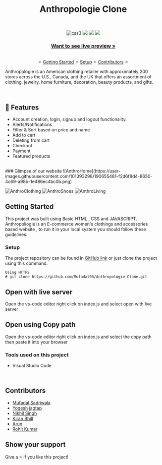 
<h1 align="center">Anthropologie Clone</h1> 
<br />
<p align="center">
    <img src="https://img.shields.io/badge/CSS3-1572B6?style=for-the-badge&logo=css3&logoColor=white" alt="css3"/>   
    <img src="https://img.shields.io/badge/NPM-%23000000.svg?style=for-the-badge&logo=npm&logoColor=white" />
    <img src="https://img.shields.io/badge/html-%2320232a.svg?style=for-the-badge&logo=HTML&logoColor=%2361DAFB" />
    <img src="https://img.shields.io/badge/JSON SERVER-%2320232a.svg?style=for-the-badge&logo=CSS&logoColor=%2361DAFB" />
    
</p>

<h3 align="center"><a href="https://wonderful-malasada-e63214.netlify.app/"><strong>Want to see live preview »</strong></a></h3>

<p align="center"> 
    <br />&#10023;
    <a href="#Getting-Started">Getting Started</a> &#10023; <a href="#Setup">Setup</a> &#10023;    
    <a href="#Contributors">Contributors</a> &#10023;
  </p>
  
  Anthropologie is an American clothing retailer with approximately 200 stores across the U.S., Canada, and the UK that offers an assortment of clothing, jewelry, home furniture, decoration, beauty products, and gifts.

<br />


## 🚀 Features
- Account creation, login, signup and logout functionality.
- Alerts/Notifications
- Filter & Sort based on price and name
- Add to cart
- Deleting from cart
- Checkout
- Payment
- Featured products

<br/>
### Glimpse of our website
![AnthroHome](https://user-images.githubusercontent.com/101393298/190655481-f2d6f8d4-8650-4c69-a98b-1e486ec4bc0b.png)

![AnthroClothing](https://user-images.githubusercontent.com/101393298/190655502-9723f3a2-91f6-42c9-aa74-5121fcd52bb2.png)
![AnthroShoes](https://user-images.githubusercontent.com/101393298/190655514-6f799ecf-b58a-4929-96a7-3684b9877ea1.png)
![AnthroLiving](https://user-images.githubusercontent.com/101393298/190655523-6582bc5b-2db6-4c40-afc5-0bf73f55b2b3.png)




## Getting Started

This project was built using Basic HTML , CSS and JAVASCRIPT.
Anthropoliogie is an E-commerce women's clothings and accessories based website , to run it in your local system you should follow these guidelines.


### Setup


The project repository can be found in [GitHub link](https://github.com/Mufadal03/Anthropologie-Clone.git) or just clone the project using this command. 


```
Using HTTPS
# git clone https://github.com/Mufadal03/Anthropologie-Clone.git
```

## Open with live server 
Open the vs-code editor right click on index.js and select open with live server 


## Open using Copy path 
Open the vs-code editor right click on index.js and select the copy path then paste it into your browser

### Tools used on this project

- Visual Studio Code


<br/>

## Contributors

- [Mufadal Sadriwala](https://github.com/Mufadal03)
- [Yogesh jagtap](https://github.com/jagtapyogesh41)
- [Nikhil Singh](https://github.com/Nikhil-81)
- [Kiran Bhill](https://github.com/kiranbhil)
- [Arun](https://github.com/arun5G)
- [Rohit Kumar](https://github.com/Rohit1-1)




## Show your support

Give a ⭐ if you like this project!

